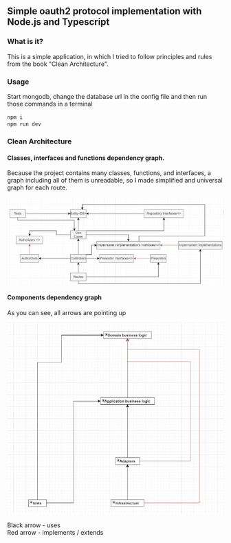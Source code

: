 ## Simple oauth2 protocol implementation with Node.js and Typescript
### What is it?
This is a simple application, in which I tried to follow principles and rules from the book "Clean Architecture".

### Usage
Start mongodb, change the database url in the config file and then run those commands in a terminal

    npm i
    npm run dev
    
### Clean Architecture

#### Classes, interfaces and functions dependency graph. 
Because the project contains many classes, functions, and interfaces, a graph including all of them is unreadable, so I made simplified and universal graph for each route.

![img_1.png](img_1.png)

#### Components dependency graph
As you can see, all arrows are pointing up

![img_2.png](img_2.png)

Black arrow - uses <br>
Red arrow - implements / extends
